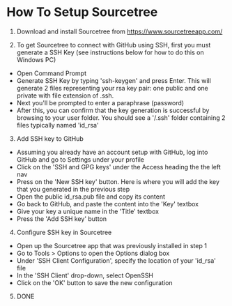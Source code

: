 # How To Setup Sourcetree

1. Download and install Sourcetree from https://www.sourcetreeapp.com/

2. To get Sourcetree to connect with GitHub using SSH, first you must generate a SSH Key (see instructions below for how to do this on Windows PC)

  - Open Command Prompt
  - Generate SSH Key by typing 'ssh-keygen' and press Enter. This will generate 2 files representing your rsa key pair: one public and one private with file extension of .ssh. 
  - Next you'll be prompted to enter a paraphrase (password)
  - After this, you can confirm that the key generation is successful by browsing to your user folder. You should see a '/.ssh' folder containing 2 files typically named 'id_rsa'

3. Add SSH key to GitHub

  - Assuming you already have an account setup with GitHub, log into GitHub and go to Settings under your profile
  - Click on the 'SSH and GPG keys' under the Access heading the the left nav
  - Press on the 'New SSH key' button. Here is where you will add the key that you generated in the previous step
  - Open the public id_rsa.pub file and copy its content
  - Go back to GitHub, and paste the content into the 'Key' textbox
  - Give your key a unique name in the 'Title' textbox
  - Press the 'Add SSH key' button

4. Configure SSH key in Sourcetree

  - Open up the Sourcetree app that was previously installed in step 1
  - Go to Tools > Options to open the Options dialog box
  - Under 'SSH Client Configuration', specify the location of your 'id_rsa' file
  - In the 'SSH Client' drop-down, select OpenSSH
  - Click on the 'OK' button to save the new configuration

5. DONE
